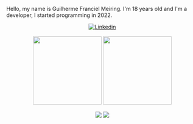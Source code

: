 Hello, my name is Guilherme Franciel Meiring. I'm 18 years old and I'm a developer, I started programming in 2022.
<br>
<div  align="center">
 <a  href="https://www.linkedin.com/in/guilherme-franciel-meiring-a05596247/"><img align="center" alt="Linkedin" title="Linkedin" src="https://img.shields.io/badge/linkedin-%230077B5.svg?style=for-the-badge&logo=linkedin&logoColor=white"/></a>
<br />
<br />
<img align="center" height="180em"  src="https://github-readme-stats.vercel.app/api?username=GuiMeiring&show_icons=true&theme=radical" />
<img align="center" height="180em"   src="https://github-readme-stats.vercel.app/api/top-langs/?username=GuiMeiring&layout=compact&langs_count=7&theme=radical"/>
<br />
<br />
<img align="center" src="https://img.shields.io/badge/node.js-6DA55F?style=for-the-badge&logo=node.js&logoColor=white" />
<img align="center" src="https://img.shields.io/badge/Spring-6DB33F?style=for-the-badge&logo=spring&logoColor=white">
<br>
</div>

